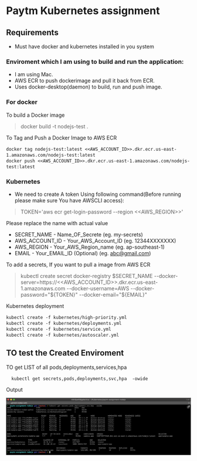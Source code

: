 # Paytm Kubernetes assignment

## Requirements

- Must have docker and kubernetes installed in you system

### Enviroment which I am using to build and run the application:

- I am using Mac.
- AWS ECR to push dockerimage and pull it back from ECR.
- Uses docker-desktop(daemon) to build, run and push image.

### For docker

To build a Docker image

 > docker build -t nodejs-test .

To Tag and Push a Docker Image to AWS ECR

  >
    docker tag nodejs-test:latest <<AWS_ACCOUNT_ID>>.dkr.ecr.us-east-1.amazonaws.com/nodejs-test:latest
    docker push <<AWS_ACCOUNT_ID>>.dkr.ecr.us-east-1.amazonaws.com/nodejs-test:latest


### Kubernetes

*  We need to create A token Using following command(Before running please make sure You have AWSCLI access):

  > TOKEN='aws ecr get-login-password --region <<AWS_REGION>>'

Please replace the name with actual value

  *  SECRET_NAME - Name_OF_Secrete (eg. my-secrets)
  *  AWS_ACCOUNT_ID - Your_AWS_Account_ID (eg. 12344XXXXXXX)
  *  AWS_REGION - Your_AWS_Region_name (eg. ap-southeast-1)
  *  EMAIL - Your_EMAIL_ID (Optional) (eg. abc@gmail.com)

To add a secrets, If you want to pull a image from AWS ECR

  > kubectl create secret docker-registry $SECRET_NAME --docker-server=https://<<AWS_ACCOUNT_ID>>.dkr.ecr.us-east-1.amazonaws.com --docker-username=AWS --docker-password="${TOKEN}" --docker-email="${EMAIL}"

Kubernetes deployment

  >
    kubectl create -f kubernetes/high-priority.yml
    kubectl create -f kubernetes/deployments.yml
    kubectl create -f kubernetes/service.yml
    kubectl create -f kubernetes/autoscaler.yml

## TO test the Created Enviroment

TO get LIST of all pods,deployments,services,hpa

  >
      kubectl get secrets,pods,deployments,svc,hpa  -owide

Output

![Image of all running services](/images/list_of_all.png)
